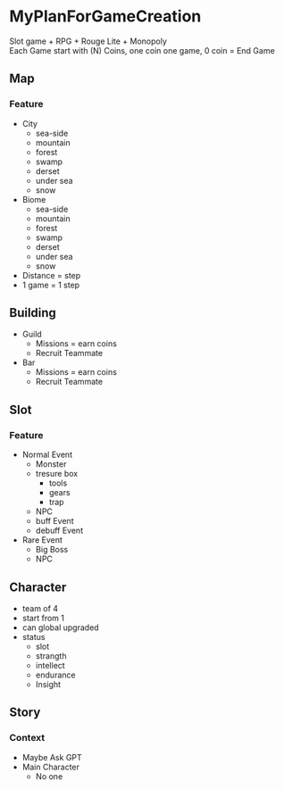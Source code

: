 # MyPlanForGameCreation

Slot game + RPG + Rouge Lite + Monopoly   
Each Game start with (N) Coins, one coin one game, 0 coin = End Game

## Map
### Feature
* City
    * sea-side
    * mountain
    * forest
    * swamp
    * derset
    * under sea
    * snow
* Biome
    * sea-side
    * mountain
    * forest
    * swamp
    * derset
    * under sea
    * snow
* Distance = step
* 1 game = 1 step

## Building
* Guild
     * Missions = earn coins
     * Recruit Teammate
* Bar
     * Missions = earn coins
     * Recruit Teammate

## Slot
### Feature
* Normal Event
    * Monster
    * tresure box
        * tools
        * gears
        * trap
    * NPC
    * buff Event
    * debuff Event
* Rare Event
    * Big Boss
    * NPC  

## Character
* team of 4
* start from 1
* can global upgraded
* status
     * slot
     * strangth
     * intellect
     * endurance
     * Insight

## Story
### Context
* Maybe Ask GPT
* Main Character
    * No one
